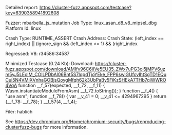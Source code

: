 Detailed report: https://cluster-fuzz.appspot.com/testcase?key=6390358941892608

Fuzzer: mbarbella_js_mutation
Job Type: linux_asan_d8_v8_mipsel_dbg
Platform Id: linux

Crash Type: RUNTIME_ASSERT
Crash Address: 
Crash State:
  (left_index == right_index) || (ignore_sign && (left_index <= 1) && (right_index
  
Regressed: V8: r34586:34587

Minimized Testcase (0.24 Kb):
Download: https://cluster-fuzz.appspot.com/download/AMIfv96C6iIVe5EU35_ZWx7uPG3ol5jMPV6uzm5yJ5LEoIM_COILPDbAl06Bnt5S7lqpdTjoYEke_FPP6swlGUfcvIhtSgTD1EQuCui5N4VMlXVnhaGOBjsQoygMfqh62k3UbPaBy5FiKzSHEkA7THb7qlWWRO4VqA
function __f_57(expected, __f_72, __f_11) {
 Wasm.instantiateModuleFromAsm( __f_72.toString());
}
function __f_4() {
  "use asm";
  function __f_78() {
    var __v_41 = 0;
__v_41 <= 4294967295
  }
  return {__f_78: __f_78};
}
__f_57(4, __f_4);


Filer: hablich

See https://dev.chromium.org/Home/chromium-security/bugs/reproducing-clusterfuzz-bugs for more information.